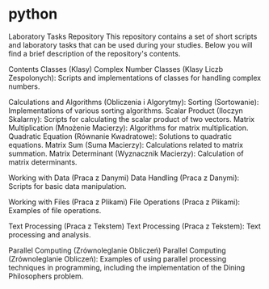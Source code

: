# python
Laboratory Tasks Repository
This repository contains a set of short scripts and laboratory tasks that can be used during your studies. Below you will find a brief description of the repository's contents.

Contents
Classes (Klasy)
Complex Number Classes (Klasy Liczb Zespolonych): Scripts and implementations of classes for handling complex numbers.

Calculations and Algorithms (Obliczenia i Algorytmy):
Sorting (Sortowanie): Implementations of various sorting algorithms.
Scalar Product (Iloczyn Skalarny): Scripts for calculating the scalar product of two vectors.
Matrix Multiplication (Mnożenie Macierzy): Algorithms for matrix multiplication.
Quadratic Equation (Równanie Kwadratowe): Solutions to quadratic equations.
Matrix Sum (Suma Macierzy): Calculations related to matrix summation.
Matrix Determinant (Wyznacznik Macierzy): Calculation of matrix determinants.

Working with Data (Praca z Danymi)
Data Handling (Praca z Danymi): Scripts for basic data manipulation.

Working with Files (Praca z Plikami)
File Operations (Praca z Plikami): Examples of file operations.

Text Processing (Praca z Tekstem)
Text Processing (Praca z Tekstem): Text processing and analysis.

Parallel Computing (Zrównoleglanie Obliczeń)
Parallel Computing (Zrównoleglanie Obliczeń): Examples of using parallel processing techniques in programming, including the implementation of the Dining Philosophers problem.
